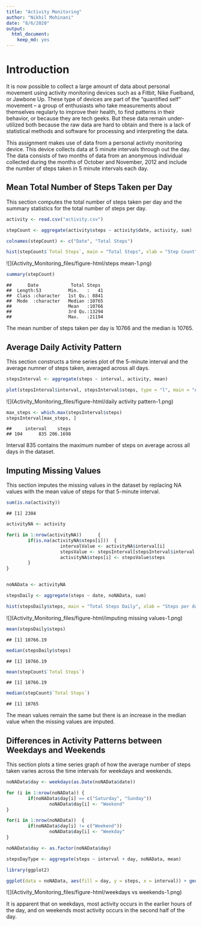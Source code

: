 ```yaml
---
title: "Activity Monitoring"
author: "Nikhil Mohinani"
date: "8/6/2020"
output: 
  html_document: 
    keep_md: yes
---
```


# Introduction

It is now possible to collect a large amount of data about personal movement using activity monitoring devices such as a Fitbit, Nike Fuelband, or Jawbone Up. These type of devices are part of the “quantified self” movement – a group of enthusiasts who take measurements about themselves regularly to improve their health, to find patterns in their behavior, or because they are tech geeks. But these data remain under-utilized both because the raw data are hard to obtain and there is a lack of statistical methods and software for processing and interpreting the data.

This assignment makes use of data from a personal activity monitoring device. This device collects data at 5 minute intervals through out the day. The data consists of two months of data from an anonymous individual collected during the months of October and November, 2012 and include the number of steps taken in 5 minute intervals each day.



## Mean Total Number of Steps Taken per Day

This section computes the total number of steps taken per day and the summary statistics for the total number of steps per day. 


```r
activity <- read.csv("activity.csv")

stepCount <- aggregate(activity$steps ~ activity$date, activity, sum)

colnames(stepCount) <- c("Date", "Total Steps")

hist(stepCount$`Total Steps`, main = "Total Steps", xlab = "Step Count")
```

![](Activity_Monitoring_files/figure-html/steps mean-1.png)<!-- -->

```r
summary(stepCount)
```

```
##      Date            Total Steps   
##  Length:53          Min.   :   41  
##  Class :character   1st Qu.: 8841  
##  Mode  :character   Median :10765  
##                     Mean   :10766  
##                     3rd Qu.:13294  
##                     Max.   :21194
```

The mean number of steps taken per day is 10766 and the median is 10765.

## Average Daily Activity Pattern

This section constructs a time series plot of the 5-minute interval and the average numner of steps taken, averaged across all days.


```r
stepsInterval <- aggregate(steps ~ interval, activity, mean)

plot(stepsInterval$interval, stepsInterval$steps, type = "l", main = "Average Steps All Days", xlab = "Interval", ylab = "Average Steps") 
```

![](Activity_Monitoring_files/figure-html/daily activity pattern-1.png)<!-- -->

```r
max_steps <- which.max(stepsInterval$steps)
stepsInterval[max_steps, ]
```

```
##     interval    steps
## 104      835 206.1698
```

Interval 835 contains the maximum number of steps on average across all days in the dataset. 

## Imputing Missing Values

This section imputes the missing values in the dataset by replacing NA values with the mean value of steps for that 5-minute interval.


```r
sum(is.na(activity))
```

```
## [1] 2304
```

```r
activityNA <- activity

for(i in 1:nrow(activityNA))      {
        if(is.na(activityNA$steps[i]))  {
                    intervalValue <- activityNA$interval[i]
                    stepsValue <- stepsInterval[stepsInterval$interval == intervalValue, ]
                    activityNA$steps[i] <- stepsValue$steps
        }
}


noNAData <- activityNA

stepsDaily <- aggregate(steps ~ date, noNAData, sum)

hist(stepsDaily$steps, main = "Total Steps Daily", xlab = "Steps per day")
```

![](Activity_Monitoring_files/figure-html/imputing missing values-1.png)<!-- -->

```r
mean(stepsDaily$steps)
```

```
## [1] 10766.19
```

```r
median(stepsDaily$steps)
```

```
## [1] 10766.19
```

```r
mean(stepCount$`Total Steps`)
```

```
## [1] 10766.19
```

```r
median(stepCount$`Total Steps`)
```

```
## [1] 10765
```

The mean values remain the same but there is an increase in the median value when the missing values are imputed.

## Differences in Activity Patterns between Weekdays and Weekends

This section plots a time series graph of how the average number of steps taken varies across the time intervals for weekdays and weekends.


```r
noNAData$day <- weekdays(as.Date(noNAData$date))

for (i in 1:nrow(noNAData)) {
        if(noNAData$day[i] == c("Saturday", "Sunday"))
                noNAData$day[i] <- "Weekend"
}

for(i in 1:nrow(noNAData))  {
        if(noNAData$day[i] != c("Weekend"))
                noNAData$day[i] <- "Weekday"
}

noNAData$day <- as.factor(noNAData$day)

stepsDayType <- aggregate(steps ~ interval + day, noNAData, mean)

library(ggplot2)

ggplot(data = noNAData, aes(fill = day, y = steps, x = interval)) + geom_line() + facet_wrap(~day) + ggtitle("") + labs(x = "Interval", y = "Steps")
```

![](Activity_Monitoring_files/figure-html/weekdays vs weekends-1.png)<!-- -->

It is apparent that on weekdays, most activity occurs in the earlier hours of the day, and on weekends most activity occurs in the second half of the day. 


